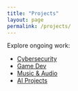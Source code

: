 ```yaml
---
title: "Projects"
layout: page
permalink: /projects/
---
```


Explore ongoing work:
- [Cybersecurity](/categories/cybersecurity/)
- [Game Dev](/categories/game-dev/)
- [Music & Audio](/categories/music/)
- [AI Projects](/categories/ai/)
